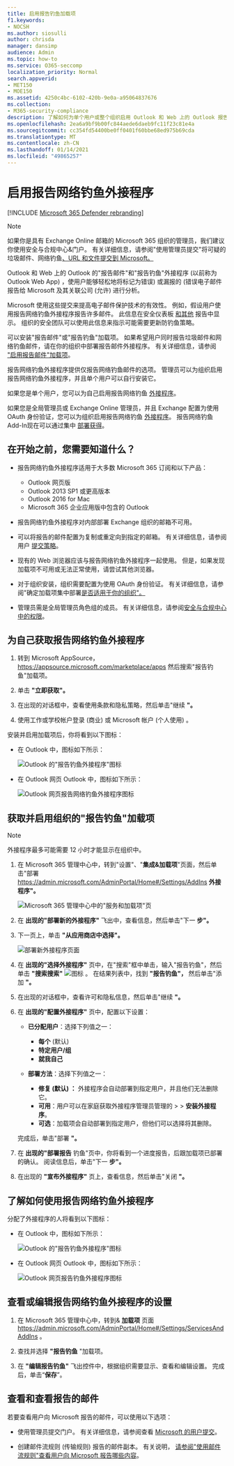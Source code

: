 ```yaml
---
title: 启用报告钓鱼加载项
f1.keywords:
- NOCSH
ms.author: siosulli
author: chrisda
manager: dansimp
audience: Admin
ms.topic: how-to
ms.service: O365-seccomp
localization_priority: Normal
search.appverid:
- MET150
- MOE150
ms.assetid: 4250c4bc-6102-420b-9e0a-a95064837676
ms.collection:
- M365-security-compliance
description: 了解如何为单个用户或整个组织启用 Outlook 和 Web 上的 Outlook 报告网络钓鱼外接程序。
ms.openlocfilehash: 2ea6a9bf9b00fc844aede6daeb9fc11f23c81e4a
ms.sourcegitcommit: cc354fd54400be0ff0401f60bbe68ed975b69cda
ms.translationtype: MT
ms.contentlocale: zh-CN
ms.lasthandoff: 01/14/2021
ms.locfileid: "49865257"
---
```

# <a name="enable-the-report-phishing-add-in"></a>启用报告网络钓鱼外接程序

[!INCLUDE [Microsoft 365 Defender rebranding](../includes/microsoft-defender-for-office.md)]


> [!NOTE]
> 如果你是具有 Exchange Online 邮箱的 Microsoft 365 组织的管理员，我们建议你使用安全与合规中心&门户。 有关详细信息，请参阅"使用管理员提交"将可疑的垃圾邮件、网络钓鱼[、URL 和文件提交到 Microsoft。](admin-submission.md)

Outlook 和 Web 上的 Outlook 的"报告邮件"和"报告钓鱼"外接程序 (以前称为 Outlook Web App) ，使用户能够轻松地将标记为错误) 或漏报的 (错误电子邮件报告给 Microsoft 及其关联公司 (允许) 进行分析。

Microsoft 使用这些提交来提高电子邮件保护技术的有效性。 例如，假设用户使用报告网络钓鱼外接程序报告许多邮件。 此信息在安全仪表板 [和其他](security-dashboard.md) 报告中显示。 组织的安全团队可以使用此信息来指示可能需要更新防钓鱼策略。

可以安装"报告邮件"或"报告钓鱼"加载项。 如果希望用户同时报告垃圾邮件和网络钓鱼邮件，请在你的组织中部署报告邮件外接程序。 有关详细信息，请参阅 ["启用报告邮件"加载项](enable-the-report-message-add-in.md)。

报告网络钓鱼外接程序提供仅报告网络钓鱼邮件的选项。 管理员可以为组织启用报告网络钓鱼外接程序，并且单个用户可以自行安装它。

如果您是单个用户，您可以为自己启用报告网络钓鱼 [外接程序](#get-the-report-phishing-add-in-for-yourself)。

如果您是全局管理员或 Exchange Online 管理员，并且 Exchange 配置为使用 OAuth 身份验证，您可以为组织启用报告网络钓鱼 [外接程序](#get-and-enable-the-report-phishing-add-in-for-your-organization)。 报告网络钓鱼Add-In现在可以通过集中 [部署获得](https://docs.microsoft.com/microsoft-365/admin/manage/centralized-deployment-of-add-ins)。

## <a name="what-do-you-need-to-know-before-you-begin"></a>在开始之前，您需要知道什么？

- 报告网络钓鱼外接程序适用于大多数 Microsoft 365 订阅和以下产品：

  - Outlook 网页版
  - Outlook 2013 SP1 或更高版本
  - Outlook 2016 for Mac
  - Microsoft 365 企业应用版中包含的 Outlook

- 报告网络钓鱼外接程序对内部部署 Exchange 组织的邮箱不可用。

- 可以将报告的邮件配置为复制或重定向到指定的邮箱。 有关详细信息，请参阅用户 [提交策略](user-submission.md)。

- 现有的 Web 浏览器应该与报告网络钓鱼外接程序一起使用。 但是，如果发现加载项不可用或无法正常使用，请尝试其他浏览器。

- 对于组织安装，组织需要配置为使用 OAuth 身份验证。 有关详细信息，请参阅"确定加载项集中部署[是否适用于你的组织"。](../../admin/manage/centralized-deployment-of-add-ins.md)

- 管理员需是全局管理员角色组的成员。 有关详细信息，请参阅[安全与合规中心中的权限](permissions-in-the-security-and-compliance-center.md)。

## <a name="get-the-report-phishing-add-in-for-yourself"></a>为自己获取报告网络钓鱼外接程序

1. 转到 Microsoft AppSource， <https://appsource.microsoft.com/marketplace/apps> 然后搜索"报告钓鱼"加载项。

2. 单击 **"立即获取"。**

3. 在出现的对话框中，查看使用条款和隐私策略，然后单击"继续 **"。**

4. 使用工作或学校帐户登录 (商业) 或 Microsoft 帐户 (个人使用) 。

安装并启用加载项后，你将看到以下图标：

- 在 Outlook 中，图标如下所示：

  ![Outlook 的"报告钓鱼外接程序"图标](../../media/Outlook-ReportPhishing.png)

- 在 Outlook 网页 Outlook 中，图标如下所示：

  ![Outlook 网页报告网络钓鱼外接程序图标](../../media/OWA-ReportPhishing.png)

## <a name="get-and-enable-the-report-phishing-add-in-for-your-organization"></a>获取并启用组织的"报告钓鱼"加载项

> [!NOTE]
> 外接程序最多可能需要 12 小时才能显示在组织中。

1. 在 Microsoft 365 管理中心中，转到"设置"、"**集成&加载项**"页面，然后单击"部署 <https://admin.microsoft.com/AdminPortal/Home#/Settings/AddIns> **外接程序"。**

   ![Microsoft 365 管理中心中的"服务和加载项"页](../../media/ServicesAddInsPageNewM365AdminCenter.png)

2. 在 **出现的"部署新的外接程序"** 飞出中，查看信息，然后单击"下一 **步"。**

3. 下一页上，单击 **"从应用商店中选择"。**

   ![部署新外接程序页面](../../media/NewAddInScreen2.png)

4. 在 **出现的"选择外接程序"** 页中，在"搜索"框中单击，输入"报告钓鱼"，然后单击 **"搜索搜索"** ![ 图标 ](../../media/search-icon.png) 。 在结果列表中，找到 **"报告钓鱼"，** 然后单击"添加 **"。**

5. 在出现的对话框中，查看许可和隐私信息，然后单击"继续 **"。**

6. 在 **出现的"配置外接程序"** 页中，配置以下设置：

   - **已分配用户**：选择下列值之一：

     - **每个** (默认) 
     - **特定用户/组**
     - **就我自己**

   - **部署方法**：选择下列值之一：

     - **修复 (默认) ：** 外接程序会自动部署到指定用户，并且他们无法删除它。
     - **可用**：用户可以在家庭获取外接程序管理员管理的 \>  \> **安装外接程序**。
     - **可选**：加载项会自动部署到指定用户，但他们可以选择将其删除。

   完成后，单击"部署 **"。**

7. 在 **出现的"部署报告** 钓鱼"页中，你将看到一个进度报告，后跟加载项已部署的确认。 阅读信息后，单击"下一 **步"。**

8. 在出现的 **"宣布外接程序"** 页上，查看信息，然后单击"关闭 **"。**

## <a name="learn-how-to-use-the-report-phishing-add-in"></a>了解如何使用报告网络钓鱼外接程序

分配了外接程序的人将看到以下图标：

- 在 Outlook 中，图标如下所示：

  ![Outlook 的"报告钓鱼外接程序"图标](../../media/Outlook-ReportPhishing.png)

- 在 Outlook 网页 Outlook 中，图标如下所示：

  ![Outlook 网页报告钓鱼外接程序图标](../../media/OWA-ReportPhishing.png)

## <a name="review-or-edit-settings-for-the-report-phishing-add-in"></a>查看或编辑报告网络钓鱼外接程序的设置

1. 在 Microsoft 365 管理中心中，转到& **加载项** 页面 <https://admin.microsoft.com/AdminPortal/Home#/Settings/ServicesAndAddIns> 。

2. 查找并选择 **"报告钓鱼** "加载项。

3. 在 **"编辑报告钓鱼"** 飞出控件中，根据组织需要显示、查看和编辑设置。 完成后，单击“**保存**”。

## <a name="view-and-review-reported-messages"></a>查看和查看报告的邮件

若要查看用户向 Microsoft 报告的邮件，可以使用以下选项：

- 使用管理员提交门户。 有关详细信息，请参阅查看 [Microsoft 的用户提交](admin-submission.md#view-user-submissions-to-microsoft)。

- 创建邮件流规则 (传输规则) 报告的邮件副本。 有关说明， [请参阅"使用邮件流规则"查看用户向 Microsoft 报告哪些内容](use-mail-flow-rules-to-see-what-your-users-are-reporting-to-microsoft.md)。